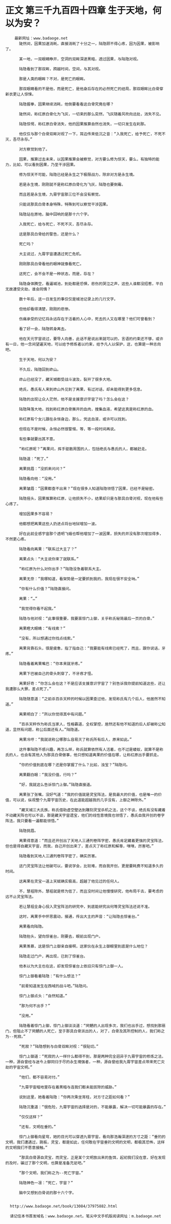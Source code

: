 # 正文 第三千九百四十四章 生于天地，何以为安？
        最新网址：www.badaoge.net
          陡然间，因果加速消耗，直接消耗了十分之一，陆隐顾不得心疼，因为因果，被影响了。
      
          某一地，一双眼睛睁开，空洞的双眸深邃黑暗，透过因果，与陆隐对视。
      
          陆隐看到了那双眸，跨越时间，空间，与其对视。
      
          那是人类的眼眸？不对，是死亡的眼眸。
      
          那双眼睛看的不是他，而是死亡，是他身后存在的必然死亡的结局，那双眼眸比白骨穿新衣更让人惊悚。
      
          陆隐握拳，因果继续消耗，他倒要看看这白骨究竟在哪？
      
          陡然间，称红原白骨化为飞灰，一切来的那么突然，飞灰随着风吹向远处，消失不见。
      
          陆隐惊愕，称红原白骨消失，他的因果推算自然也消失，一切只发生在刹那。
      
          他仅仅与那个白骨双眸对视了一下，耳边传来低沉之音：“入我死亡，给予死亡，不死不灭，吾尽永存。”
      
          对方察觉到他了。
      
          因果，推算过去未来，以因果推算会被察觉，对方要么修为惊天，要么，有独特的能力，比如，可以看到因果，乃至干涉因果。
      
          修为惊天不可能，陆隐已经是永生之下极限战力，除非对方是永生境。
      
          若是永生境，刚刚就不是称红原白骨化为飞灰，陆隐也要倒霉。
      
          而且若是永生境，九霄宇宙那三位不会没有察觉。
      
          只能说那具白骨本身特殊，特殊到可以察觉干涉因果。
      
          陆隐站在原地，脑中回响的是那十六个字。
      
          入我死亡，给与死亡，不死不灭，吾尽永存。
      
          这是那具白骨给的警告，还是什么？
      
          死亡吗？
      
          大主说过，九霄宇宙遭遇过死亡危机。
      
          刚刚那具白骨看他的眼神就像看死亡。
      
          这死亡，会不会不是一种状态，而是，存在？
      
          陆隐身体腾空，看遍城池，到处都是恐惧，悲伤的哭泣之声，这些人谁都没招惹，平白无故遭受灾劫，谁会同情？
      
          数十年后，这一日发生的事仅仅是城池记录上的几行文字。
      
          但他却看得清楚，刚刚的悲惨。
      
          伤痛承受的记忆将永远存在于活着的人心中，死去的人又在哪里？他们可曾看到？
      
          看了好一会，陆隐转身离去。
      
          他在天元宇宙说过，要导人向善，此话不是说出来就可以的，言语的约束还不够，或许有一日，他一念间望遍天地，可以给予修炼者以约束，给予凡人以保护，这，也算是一种志向吧。
      
          生于天地，何以为安？
      
          不久后，陆隐回到岞山。
      
          岞山已经没了，藏天城都受战斗波及，裂开了很多大地。
      
          绝氏，愚氏有人来到岞山外见到了离果，有过对话，却未能得到更多信息。
      
          陆隐的出现让众人茫然，他不是支援意识宇宙了吗？怎么会在这？
      
          陆隐降落大地，找到称红原白骨撕开的血肉，搜集血液，希望这真是称红原的血。
      
          称红原有个女儿跟在永恒身边，那么，凭这血液，或许可以找到。
      
          但现在不是时候，永恒必然很警惕，等，等一段时间再说。
      
          有些事就要出其不意。
      
          “称红原呢？”离果问，挥手驱散周围的人，包括绝氏与愚氏的人，都被赶走。
      
          陆隐道：“死了。”
      
          离果挑眉：“没抓来问问？”
      
          陆隐看向他：“没用。”
      
          离果皱眉：“因果都查不出来？”现在很多人知道陆隐领悟了因果，已经不是秘密。
      
          陆隐摇头，因果推算称红原，让他损失不小，结果却只是与那具白骨对视，现在他有些心疼了。
      
          增加因果多不容易？
      
          他都想把离果这些人扔进点将台地狱增加一波。
      
          好在此前全感宇宙那个透明飞蛾也帮他增加了一波因果，损失的并没有那次增加得多，不然更心疼。
      
          陆隐看向离果：“联系过大主了？”
      
          离果点头：“大主说你来了就联系。”
      
          “称红原为什么对你出手？”陆隐没急着联系大主。
      
          离果无奈：“我哪知道，看架势是一定要抓到我的，我现在很不安全呐。”
      
          “你有什么价值？”陆隐直接问。
      
          离果：“…”
      
          “我觉得你看不起我。”
      
          陆隐与他对视：“此事很重要，我要禀惊门上御，关乎称氏秘简最后一页的白骨。”
      
          离果瞪大眼睛：“有线索？”
      
          “没有，所以想通过你找点线索。”
      
          离果背靠石头，很是疲惫，指了指自己：“我要能有线索已经死了，而且，跟你说话，牙疼。”
      
          陆隐看着离果嘴巴：“你本来就牙疼。”
      
          离果下巴被自己的骨头刺穿了，不牙疼才怪。
      
          离果好奇：“你怎么会在这？不是应该支援意识宇宙了？别告诉我你提前知道这些，还让我遭那么大罪，差点死了。”
      
          陆隐随意道：“之前杀百杀天秤的时候以因果查过他，发现称氏有几个后人，他居然不知道。”
      
          离果明白了：“所以你觉得其中有问题。”
      
          “百杀天秤作为称氏当家人，性格霸道，全权掌控，居然还有他不知道的后人却被称公知道，显然有问题，称公后面还有人。”陆隐道。
      
          离果冷哼：“我就说称公哪那么容易灭了称氏所有后人，原来如此。”
      
          这件事陆隐不感兴趣，再怎么样，称氏就算依然有人活着，也不过是蝼蚁，就算不是称氏的人，也会有其他人为那具白骨做事，他只想知道离果的价值在哪，让称红原出手要抓走。
      
          “你的价值到底在哪？还是你掌握了什么？比如，浊宝？”陆隐问。
      
          离果翻白眼：“我没价值，行吗？”
      
          “好，我就这么告诉惊门上御。”陆隐直接道。
      
          离果张了张嘴，没好气道：“我的价值就是灵宝阵法，是我最大的价值，也是唯一的价值，可以说，纵观整个九霄宇宙历史，在此道能超越我的几乎没有，上御之神除外。”
      
          “藏天城三大氏族，称氏借助虚空壁达到雕刻灵宝杀机之法，这个不谈，绝氏有没有藏着不动藏天阵也可以不谈，那是藏天宇宙遗宝，他们的线性意境我也领悟了，愚氏自我开创的卷字阵法，我只要看一遍都能领悟。”
      
          陆隐挑眉。
      
          离果得意道：“而且还开创出了天地人三通列卷阵字密，愚氏肯定藏着更强的灵宝阵法，但也是得自藏天宇宙，而我，自己开创出来了，差点灭了称红原和解尊，嘿嘿，厉害吧。”
      
          陆隐看到天地人三通列卷阵字密了，确实厉害。
      
          这门灵宝阵法让他破可以，要说学会，比较难，而自我开创，更是要耗费不知道多久的时间。
      
          这离果在灵宝一道上天赋确实极高，超越了他见过的任何人。
      
          不，慧祖除外，慧祖就是修为低了，而且没时间让他慢慢研究，他布局千古，要考虑的远不止灵宝阵法。
      
          若让慧祖全身心投入灵宝阵法的研究中，到底能研究出何等灵宝阵法还说不准。
      
          这时，离果手中怀思震动，接通，传出大主的声音：“让陆隐去惊雀台。”
      
          离果看向陆隐。
      
          陆隐抬头，望向惊雀台，刚要去，眼前出现门户。
      
          离果羡慕，这是惊门上御亲自接啊，这家伙在永生上御眼里到底是什么地位？
      
          陆隐走过门户，再出现，已到了惊雀台。
      
          他本以为大主也在这，却发现惊雀台上依旧只有惊门上御一人。
      
          惊门上御看着陆隐：“有什么想法？”
      
          “前辈知道发生在西域的战斗吧。”陆隐问。
      
          惊门上御点头：“自然知道。”
      
          “那为何不出手？”
      
          “没用。”
      
          陆隐看着惊门上御，惊门上御淡淡道：“罔魉的人出现多次，我们也出手过，想找到那扇门，但阻止不了罔魉的人死亡，至于那具白骨派出的人，对了，白骨及其所控制的人，我们称之为--死寂。”
      
          “死寂？”陆隐想到与白骨双眸对视：“很贴切。”
      
          惊门上御道：“死寂的人一样什么都得不到，那是两种完全迥异于九霄宇宙的修炼之法，一种，源自曾经与迷今上御同归于尽的永生境强者，一种，源自曾给我九霄宇宙差点带来死亡灾劫的宇宙文明。”
      
          “他们，都不容易对付。”
      
          “九霄宇宙暗地里存在着黑暗与连我们都未能拔除的威胁。”
      
          说到这里，她看着陆隐：“你两次乘坐宵柱，对方寸之距如何看？”
      
          陆隐沉重道：“很危险，九霄宇宙的选择是对的，不能暴露，解决一切可能暴露的存在。”
      
          “仅仅这样？”
      
          “还有，文明在垂钓。”
      
          惊门上御看向星穹，她的目光可以穿透九霄宇宙，看向那浩瀚深邃的方寸之距：“垂钓的文明，我们遭遇过，跳板，灵宝，都是如此，任何敢在宇宙垂钓文明的文明，都极其恐怖，这样的文明我们不愿意接触。”
      
          “那具白骨源自灵宝，而灵宝，正是某个文明放出来的鱼饵，起初我们没在意，好在发现的及时，骗过了那个文明，也算是准备充足吧。”
      
          “那个文明，我们称之为--死亡宇宙。”
      
          陆隐神色一凛：“死亡，宇宙？”
      
          脑中又想到白骨说的那十六个字。
      
      
      http://www.badaoge.net/book/13084/37975882.html
      
      请记住本书首发域名：www.badaoge.net。笔尖中文手机版阅读网址：m.badaoge.net